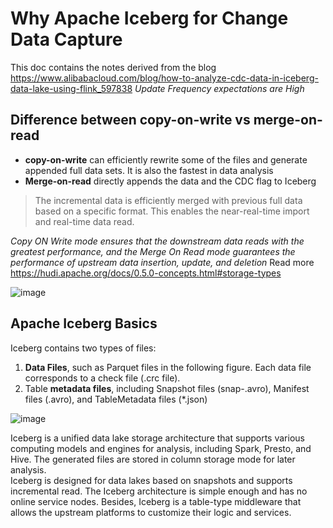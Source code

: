 # Why Apache Iceberg for Change Data Capture

This doc contains the notes derived from the blog https://www.alibabacloud.com/blog/how-to-analyze-cdc-data-in-iceberg-data-lake-using-flink_597838
_Update Frequency expectations are High_

## Difference between copy-on-write vs merge-on-read

* __copy-on-write__ can efficiently rewrite some of the files and generate appended full data sets. It is also the fastest in data analysis
* __Merge-on-read__ directly appends the data and the CDC flag to Iceberg

> The incremental data is efficiently merged with previous full data based on a specific format. This enables the near-real-time import and real-time data read.

_Copy ON Write mode ensures that the downstream data reads with the greatest performance, and the Merge On Read mode guarantees the performance of upstream data insertion, update, and deletion_
Read more https://hudi.apache.org/docs/0.5.0-concepts.html#storage-types

![image](https://user-images.githubusercontent.com/7579608/123259519-d5435300-d4f4-11eb-8e43-9f7c0db7420b.png)


## Apache Iceberg Basics

Iceberg contains two types of files: 
1. __Data Files__, such as Parquet files in the following figure. Each data file corresponds to a check file (.crc file). 
2. Table __metadata files__, including Snapshot files (snap-.avro), Manifest files (.avro), and TableMetadata files (*.json)

![image](https://user-images.githubusercontent.com/7579608/123260510-ef316580-d4f5-11eb-9805-b44a471377c7.png)

Iceberg is a unified data lake storage architecture that supports various computing models and engines for analysis, including Spark, Presto, and Hive. The generated files are stored in column storage mode for later analysis.  
Iceberg is designed for data lakes based on snapshots and supports incremental read. The Iceberg architecture is simple enough and has no online service nodes. Besides, Iceberg is a table-type middleware that allows the upstream platforms to customize their logic and services.
